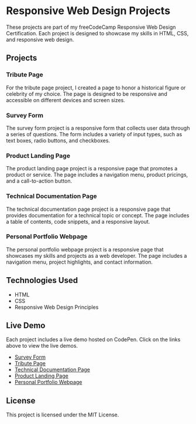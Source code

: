 # Responsive Web Design Projects
These projects are part of my freeCodeCamp Responsive Web Design Certification. Each project is designed to showcase my skills in HTML, CSS, and responsive web design.

## Projects

### Tribute Page
For the tribute page project, I created a page to honor a historical figure or celebrity of my choice. The page is designed to be responsive and accessible on different devices and screen sizes.

### Survey Form
The survey form project is a responsive form that collects user data through a series of questions. The form includes a variety of input types, such as text boxes, radio buttons, and checkboxes.

### Product Landing Page
The product landing page project is a responsive page that promotes a product or service. The page includes a navigation menu, product pricings, and a call-to-action button.

### Technical Documentation Page
The technical documentation page project is a responsive page that provides documentation for a technical topic or concept. The page includes a table of contents, code snippets, and a responsive layout.

### Personal Portfolio Webpage
The personal portfolio webpage project is a responsive page that showcases my skills and projects as a web developer. The page includes a navigation menu, project highlights, and contact information.

## Technologies Used
- HTML
- CSS
- Responsive Web Design Principles

## Live Demo
Each project includes a live demo hosted on CodePen. Click on the links above to view the live demos.

- [Survey Form](https://codepen.io/farhan066/full/mdBBrpB)
- [Tribute Page](https://codepen.io/farhan066/full/GRMmMvJ)
- [Technical Documentation Page](https://codepen.io/farhan066/full/MWEQgQM)
- [Product Landing Page](https://codepen.io/farhan066/full/QWqORaR)
- [Personal Portfolio Webpage](https://codepen.io/farhan066/full/vYedoYb)

## License
This project is licensed under the MIT License.